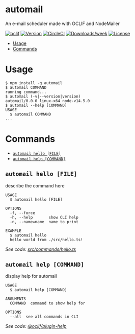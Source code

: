 automail
========

An e-mail scheduler made with OCLIF and NodeMailer

[![oclif](https://img.shields.io/badge/cli-oclif-brightgreen.svg)](https://oclif.io)
[![Version](https://img.shields.io/npm/v/automail.svg)](https://npmjs.org/package/automail)
[![CircleCI](https://circleci.com/gh/dreadnautxbuddha/automail/tree/master.svg?style=shield)](https://circleci.com/gh/dreadnautxbuddha/automail/tree/master)
[![Downloads/week](https://img.shields.io/npm/dw/automail.svg)](https://npmjs.org/package/automail)
[![License](https://img.shields.io/npm/l/automail.svg)](https://github.com/dreadnautxbuddha/automail/blob/master/package.json)

<!-- toc -->
* [Usage](#usage)
* [Commands](#commands)
<!-- tocstop -->
# Usage
<!-- usage -->
```sh-session
$ npm install -g automail
$ automail COMMAND
running command...
$ automail (-v|--version|version)
automail/0.0.0 linux-x64 node-v14.5.0
$ automail --help [COMMAND]
USAGE
  $ automail COMMAND
...
```
<!-- usagestop -->
# Commands
<!-- commands -->
* [`automail hello [FILE]`](#automail-hello-file)
* [`automail help [COMMAND]`](#automail-help-command)

## `automail hello [FILE]`

describe the command here

```
USAGE
  $ automail hello [FILE]

OPTIONS
  -f, --force
  -h, --help       show CLI help
  -n, --name=name  name to print

EXAMPLE
  $ automail hello
  hello world from ./src/hello.ts!
```

_See code: [src/commands/hello.ts](https://github.com/dreadnautxbuddha/automail/blob/v0.0.0/src/commands/hello.ts)_

## `automail help [COMMAND]`

display help for automail

```
USAGE
  $ automail help [COMMAND]

ARGUMENTS
  COMMAND  command to show help for

OPTIONS
  --all  see all commands in CLI
```

_See code: [@oclif/plugin-help](https://github.com/oclif/plugin-help/blob/v3.2.0/src/commands/help.ts)_
<!-- commandsstop -->
